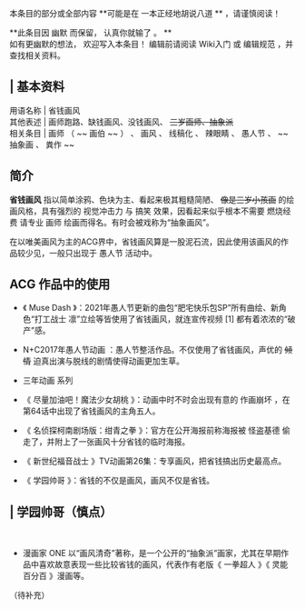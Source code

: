 本条目的部分或全部内容 **可能是在 一本正经地胡说八道  ** ，请谨慎阅读！

**此条目因 幽默  而保留，  认真你就输了  。 **  
如有更幽默的想法，  欢迎写入本条目！  编辑前请阅读  Wiki入门  或  编辑规范  ，并查找相关资料。

|  **基本资料**  
---  
用语名称  |  省钱画风   
其他表述  |  画师跑路、缺钱画风、没钱画风、 ~~三岁画师、抽象派~~  
相关条目  |  画师  （  ~~ 画伯  ~~ ）  、  画风  、  线稿化  、  辣眼睛  、  愚人节  、 ~~ 抽象画  、  粪作  ~~  
  
##  简介

**省钱画风** 指以简单涂鸦、色块为主、看起来极其粗糙简陋、 ~~像是三岁小孩画~~ 的绘画风格，具有强烈的  视觉冲击力  与  搞笑
效果，因看起来似乎根本不需要  燃烧经费  请专业  画师  绘画而得名。有时会被戏称为“抽象画风”。

在以唯美画风为主的ACG界中，省钱画风算是一股泥石流，因此使用该画风的作品较少见，一般只出现于  愚人节  活动中。

##  ACG  作品中的使用

  * 《  Muse Dash  》：2021年愚人节更新的曲包“肥宅快乐包SP”所有曲绘、新角色“打工战士 凛”立绘等皆使用了省钱画风，就连宣传视频  [1]  都有着浓浓的“破产”感。 
  * N+C2017年愚人节动画  ：愚人节整活作品。不仅使用了省钱画风，声优的 ~~倾情~~ 迫真出演与脱线的剧情使得动画更加生草。 
  * 三年动画  系列 
  * 《  尽量加油吧！魔法少女胡桃  》：动画中时不时会出现有意的  作画崩坏  ，在第64话中出现了省钱画风的主角五人。 

  * 《  名侦探柯南剧场版：绀青之拳  》：官方在公开海报前称海报被  怪盗基德  偷走了，并附上了一张画风十分省钱的临时海报。 
  * 《  新世纪福音战士  》TV动画第26集：专享画风，把省钱搞出历史最高点。 
  * 《  学园帅哥  》：省钱的不仅是画风，画风不仅是省钱。 

|  学园帅哥（慎点）  
---  
</br>  
  
  * 漫画家  ONE  以“画风清奇”著称，是一个公开的“抽象派”画家，尤其在早期作品中喜欢故意表现一些比较省钱的画风，代表作有老版《  一拳超人  》《  灵能百分百  》漫画等。 

（待补充）